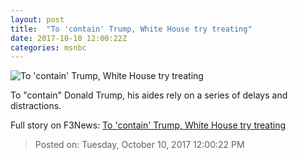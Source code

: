 ```yaml
---
layout: post
title:  "To 'contain' Trump, White House try treating"
date: 2017-10-10 12:00:22Z
categories: msnbc
---
```


![To 'contain' Trump, White House try treating](http://www.msnbc.com/sites/msnbc/files/styles/ratio--1_91-1--1200x630/public/afp_ny82z.jpg?itok=eBI8Qhr_)

To "contain" Donald Trump, his aides rely on a series of delays and distractions.


Full story on F3News: [To 'contain' Trump, White House try treating](http://www.f3nws.com/n/FGMuN)

> Posted on: Tuesday, October 10, 2017 12:00:22 PM
